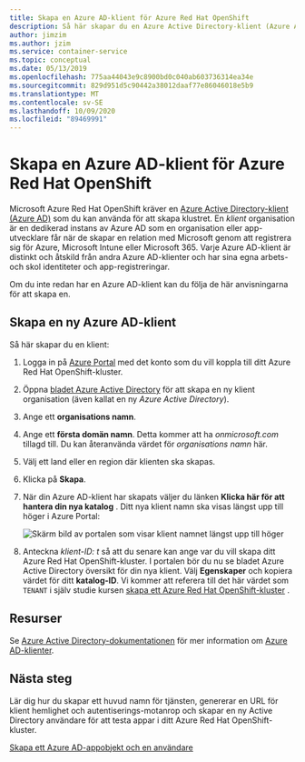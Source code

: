 ```yaml
---
title: Skapa en Azure AD-klient för Azure Red Hat OpenShift
description: Så här skapar du en Azure Active Directory-klient (Azure AD) som är värd för ditt Microsoft Azure Red Hat OpenShift-kluster.
author: jimzim
ms.author: jzim
ms.service: container-service
ms.topic: conceptual
ms.date: 05/13/2019
ms.openlocfilehash: 775aa44043e9c8900bd0c040ab603736314ea34e
ms.sourcegitcommit: 829d951d5c90442a38012daaf77e86046018e5b9
ms.translationtype: MT
ms.contentlocale: sv-SE
ms.lasthandoff: 10/09/2020
ms.locfileid: "89469991"
---
```

# <a name="create-an-azure-ad-tenant-for-azure-red-hat-openshift"></a>Skapa en Azure AD-klient för Azure Red Hat OpenShift

Microsoft Azure Red Hat OpenShift kräver en [Azure Active Directory-klient (Azure AD)](../active-directory/develop/quickstart-create-new-tenant.md) som du kan använda för att skapa klustret. En *klient* organisation är en dedikerad instans av Azure AD som en organisation eller app-utvecklare får när de skapar en relation med Microsoft genom att registrera sig för Azure, Microsoft Intune eller Microsoft 365. Varje Azure AD-klient är distinkt och åtskild från andra Azure AD-klienter och har sina egna arbets-och skol identiteter och app-registreringar.

Om du inte redan har en Azure AD-klient kan du följa de här anvisningarna för att skapa en.

## <a name="create-a-new-azure-ad-tenant"></a>Skapa en ny Azure AD-klient

Så här skapar du en klient:

1. Logga in på [Azure Portal](https://portal.azure.com/) med det konto som du vill koppla till ditt Azure Red Hat OpenShift-kluster.
2. Öppna [bladet Azure Active Directory](https://portal.azure.com/#create/Microsoft.AzureActiveDirectory) för att skapa en ny klient organisation (även kallat en ny *Azure Active Directory*).
3. Ange ett **organisations namn**.
4. Ange ett **första domän namn**. Detta kommer att ha *onmicrosoft.com* tillagd till. Du kan återanvända värdet för *organisations namn* här.
5. Välj ett land eller en region där klienten ska skapas.
6. Klicka på **Skapa**.
7. När din Azure AD-klient har skapats väljer du länken **Klicka här för att hantera din nya katalog** . Ditt nya klient namn ska visas längst upp till höger i Azure Portal:  

    ![Skärm bild av portalen som visar klient namnet längst upp till höger][tenantcallout]  

8. Anteckna *klient-ID: t* så att du senare kan ange var du vill skapa ditt Azure Red Hat OpenShift-kluster. I portalen bör du nu se bladet Azure Active Directory översikt för din nya klient. Välj **Egenskaper** och kopiera värdet för ditt **katalog-ID**. Vi kommer att referera till det här värdet som `TENANT` i själv studie kursen [skapa ett Azure Red Hat OpenShift-kluster](tutorial-create-cluster.md) .

[tenantcallout]: ./media/howto-create-tenant/tenant-callout.png

## <a name="resources"></a>Resurser

Se [Azure Active Directory-dokumentationen](../active-directory/index.yml) för mer information om [Azure AD-klienter](../active-directory/develop/quickstart-create-new-tenant.md).

## <a name="next-steps"></a>Nästa steg

Lär dig hur du skapar ett huvud namn för tjänsten, genererar en URL för klient hemlighet och autentiserings-motanrop och skapar en ny Active Directory användare för att testa appar i ditt Azure Red Hat OpenShift-kluster.

[Skapa ett Azure AD-appobjekt och en användare](howto-aad-app-configuration.md)